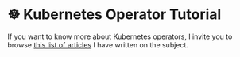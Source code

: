 # ☸️  Kubernetes Operator Tutorial

If you want to know more about Kubernetes operators, I invite you to browse [this list of articles](https://medium.com/@leovct/list/kubernetes-operators-101-dcfcc4cb52f6) I have written on the subject.

